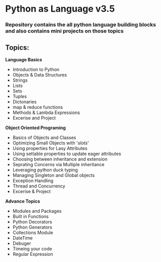 # Python as Language v3.5


### Repository contains the all python language building blocks and also contains mini projects on those topics 


## Topics:
__Language Basics__

- Introduction to Python
- Objects & Data Structures
- Strings
- Lists 
- Sets 
- Tuples
- Dictonaries
- map & reduce functions
- Methods & Lambda Expressions
- Excerise and Project

__Object Oriented Programing__
- Basics of Objects and Classes
- Optimizing Small Objects with '_slots_'
- Using properties for Lasy Attributes
- Using settable properties to update eager attributes
- Choosing between inheritance and extension
- Seprating Concerns via Multiple inheritance
- Leveraging python duck typing
- Managing Singleton and Global objects
- Exception Handling 
- Thread and Concurrency
- Excerise & Project

__Advance Topics__
- Modules and Packages
- Built in Functions
- Python Decorators
- Python Generators
- Collections Module
- DateTime
- Debuger
- Timeing your code
- Regular Expression
